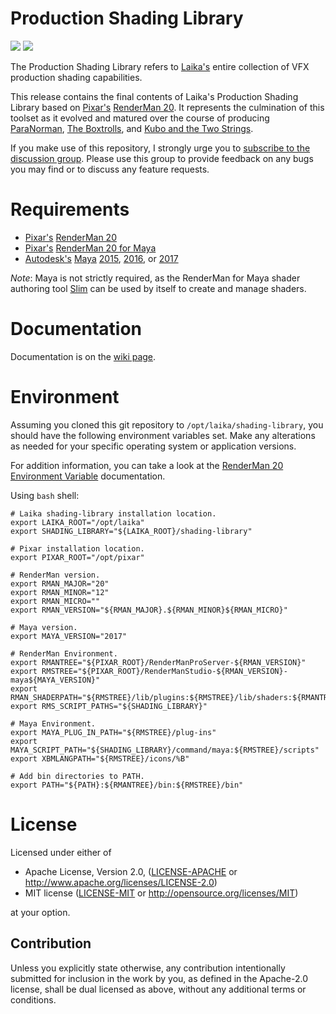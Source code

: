 # Production Shading Library

[![](https://img.shields.io/badge/License-Apache%202.0-blue.svg)](LICENSE-APACHE)
[![](https://img.shields.io/badge/License-MIT-blue.svg)](LICENSE-MIT)

The Production Shading Library refers to [Laika's](https://www.laika.com) entire collection of VFX production shading capabilities.

This release contains the final contents of Laika's Production Shading Library based on [Pixar's](https://www.pixar.com) [RenderMan 20](https://renderman.pixar.com/resources/RenderMan_20/home.html).
It represents the culmination of this toolset as it evolved and matured over the course of producing 
[ParaNorman](https://laika.com/our-films/paranorman), 
[The Boxtrolls](https://laika.com/our-films/boxtrolls),
and [Kubo and the Two Strings](https://laika.com/our-films/kubo).

If you make use of this repository, I strongly urge you to [subscribe to the discussion group](https://groups.google.com/group/laikastudios-shading-library). Please use this group to provide feedback on any bugs you may find or to discuss any feature requests.

# Requirements
* [Pixar's](https://www.pixar.com) [RenderMan 20](https://renderman.pixar.com/resources/RenderMan_20/home.html)
* [Pixar's](https://www.pixar.com) [RenderMan 20 for Maya](https://renderman.pixar.com/resources/RenderMan_20/RMS_101.html)
* [Autodesk's](https://www.autodesk.com) [Maya](https://www.autodesk.com/products/maya/overview) [2015](https://knowledge.autodesk.com/support/maya/downloads/caas/downloads/content/autodesk-maya-2015-service-pack-6.html), [2016](https://knowledge.autodesk.com/support/maya/downloads/caas/downloads/content/maya-2016-service-pack-6.html), or [2017](https://help.autodesk.com/view/MAYAUL/2017/ENU/)

*Note*: Maya is not strictly required, as the RenderMan for Maya shader authoring tool [Slim](https://renderman.pixar.com/resources/RenderMan_20/slimGettingStarted.html) can be used by itself to create and manage shaders.

# Documentation
Documentation is on the [wiki page](https://github.com/LaikaStudios/shading-library/wiki/prman_20.Home).

# Environment
Assuming you cloned this git repository to `/opt/laika/shading-library`, you should have the following environment variables set. Make any alterations as needed for your specific operating system or application versions.

For addition information, you can take a look at the [RenderMan 20 Environment Variable](https://renderman.pixar.com/resources/RenderMan_20/env_vars.html) documentation.


Using `bash` shell:

    # Laika shading-library installation location.
    export LAIKA_ROOT="/opt/laika"
    export SHADING_LIBRARY="${LAIKA_ROOT}/shading-library"

    # Pixar installation location.
    export PIXAR_ROOT="/opt/pixar"

    # RenderMan version.
    export RMAN_MAJOR="20"
    export RMAN_MINOR="12"
    export RMAN_MICRO=""
    export RMAN_VERSION="${RMAN_MAJOR}.${RMAN_MINOR}${RMAN_MICRO}"

    # Maya version.
    export MAYA_VERSION="2017"

    # RenderMan Environment.
    export RMANTREE="${PIXAR_ROOT}/RenderManProServer-${RMAN_VERSION}"
    export RMSTREE="${PIXAR_ROOT}/RenderManStudio-${RMAN_VERSION}-maya${MAYA_VERSION}"
    export RMAN_SHADERPATH="${RMSTREE}/lib/plugins:${RMSTREE}/lib/shaders:${RMANTREE}/lib/shaders:${RMANTREE}/lib/rsl/shaders"
    export RMS_SCRIPT_PATHS="${SHADING_LIBRARY}"

    # Maya Environment.
    export MAYA_PLUG_IN_PATH="${RMSTREE}/plug-ins"
    export MAYA_SCRIPT_PATH="${SHADING_LIBRARY}/command/maya:${RMSTREE}/scripts"
    export XBMLANGPATH="${RMSTREE}/icons/%B"

    # Add bin directories to PATH.
    export PATH="${PATH}:${RMANTREE}/bin:${RMSTREE}/bin"

# License
Licensed under either of

 * Apache License, Version 2.0, ([LICENSE-APACHE](LICENSE-APACHE) or http://www.apache.org/licenses/LICENSE-2.0)
 * MIT license ([LICENSE-MIT](LICENSE-MIT) or http://opensource.org/licenses/MIT)

at your option.

## Contribution
Unless you explicitly state otherwise, any contribution intentionally submitted
for inclusion in the work by you, as defined in the Apache-2.0 license, shall be dual licensed as above, without any
additional terms or conditions.
